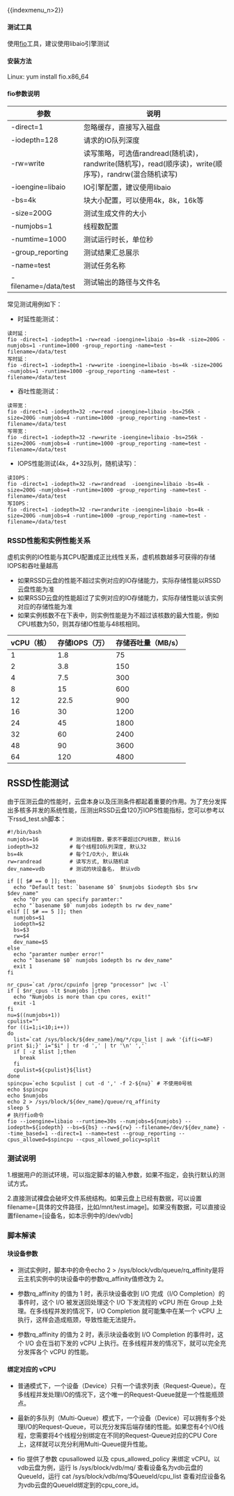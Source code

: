 {{indexmenu_n>2}}
#### 测试工具
使用[fio](https://github.com/axboe/fio)工具，建议使用libaio引擎测试
#### 安装方法
Linux: yum install fio.x86_64    

#### fio参数说明
| 参数 | 说明 |
| ------ | ------ |
| -direct=1 | 忽略缓存，直接写入磁盘 |
| -iodepth=128 | 请求的IO队列深度 |
| -rw=write | 读写策略，可选值randread(随机读)，randwrite(随机写)，read(顺序读)，write(顺序写)，randrw(混合随机读写) |
| -ioengine=libaio | IO引擎配置，建议使用libaio |
| -bs=4k | 块大小配置，可以使用4k，8k，16k等 |
| -size=200G | 测试生成文件的大小 |
| -numjobs=1 | 线程数配置 |
| -numtime=1000 | 测试运行时长，单位秒 |
| -group_reporting | 测试结果汇总展示 |
| -name=test | 测试任务名称 |
| -filename=/data/test | 测试输出的路径与文件名 |
    
常见测试用例如下：

* 时延性能测试：
```
读时延： 
fio -direct=1 -iodepth=1 -rw=read -ioengine=libaio -bs=4k -size=200G -numjobs=1 -runtime=1000 -group_reporting -name=test -filename=/data/test  
写时延： 
fio -direct=1 -iodepth=1 -rw=write -ioengine=libaio -bs=4k -size=200G -numjobs=1 -runtime=1000 -group_reporting -name=test -filename=/data/test
```

* 吞吐性能测试：  
```
读带宽： 
fio -direct=1 -iodepth=32 -rw=read -ioengine=libaio -bs=256k -size=200G -numjobs=4 -runtime=1000 -group_reporting -name=test -filename=/data/test  
写带宽：  
fio -direct=1 -iodepth=32 -rw=write -ioengine=libaio -bs=256k -size=200G -numjobs=4 -runtime=1000 -group_reporting -name=test -filename=/data/test
```

* IOPS性能测试(4k，4*32队列，随机读写)：
```
读IOPS： 
fio -direct=1 -iodepth=32 -rw=randread  -ioengine=libaio -bs=4k -size=200G -numjobs=4 -runtime=1000 -group_reporting -name=test -filename=/data/test 
写IOPS：   
fio -direct=1 -iodepth=32 -rw=randwrite -ioengine=libaio -bs=4k -size=200G -numjobs=4 -runtime=1000 -group_reporting -name=test -filename=/data/test
```

### RSSD性能和实例性能关系

虚机实例的IO性能与其CPU配置成正比线性关系，虚机核数越多可获得的存储IOPS和吞吐量越高

* 如果RSSD云盘的性能不超过实例对应的IO存储能力，实际存储性能以RSSD云盘性能为准
* 如果RSSD云盘的性能超过了实例对应的IO存储能力，实际存储性能以该实例对应的存储性能为准
* 如果实例核数不在下表中，则实例性能是为不超过该核数的最大性能，例如CPU核数为50，则其存储IO性能与48核相同。

|vCPU（核） |存储IOPS（万）|存储吞吐量（MB/s）|
| ------ |-----| ------ |
| 1 |1.8|75|
| 2 |3.8|150|
| 4 |7.5|300|
| 8 |15|600|
| 12 |22.5|900|
| 16 |30|1200|
| 24 |45|1800|
| 32 |60|2400|
| 48 |90|3600|
| 64 |120|4800|


## RSSD性能测试
由于压测云盘的性能时，云盘本身以及压测条件都起着重要的作用。为了充分发挥出多核多并发的系统性能，压测出RSSD云盘120万IOPS性能指标，您可以参考以下rssd_test.sh脚本：

``` 
#!/bin/bash     
numjobs=16          # 测试线程数，要求不要超过CPU核数, 默认16
iodepth=32          # 每个线程IO队列深度, 默认32
bs=4k               # 每个I/O大小, 默认4k
rw=randread         # 读写方式, 默认随机读
dev_name=vdb        # 测试的块设备名， 默认vdb

if [[ $# == 0 ]]; then
  echo "Default test: `basename $0` $numjobs $iodepth $bs $rw $dev_name"
  echo "Or you can specify paramter:"
  echo "`basename $0` numjobs iodepth bs rw dev_name"
elif [[ $# == 5 ]]; then
  numjobs=$1
  iodepth=$2
  bs=$3
  rw=$4
  dev_name=$5
else
  echo "paramter number error!"
  echo "`basename $0` numjobs iodepth bs rw dev_name"
  exit 1
fi

nr_cpus=`cat /proc/cpuinfo |grep "processor" |wc -l`
if [ $nr_cpus -lt $numjobs ];then
  echo "Numjobs is more than cpu cores, exit!"
  exit -1
fi
nu=$((numjobs+1))
cpulist=""
for ((i=1;i<10;i++))
do
  list=`cat /sys/block/${dev_name}/mq/*/cpu_list | awk '{if(i<=NF) print $i;}' i="$i" | tr -d ',' | tr '\n' ','`
  if [ -z $list ];then
    break
  fi
  cpulist=${cpulist}${list}
done
spincpu=`echo $cpulist | cut -d ',' -f 2-${nu}` # 不使用0号核
echo $spincpu
echo $numjobs
echo 2 > /sys/block/${dev_name}/queue/rq_affinity
sleep 5
# 执行fio命令
fio --ioengine=libaio --runtime=30s --numjobs=${numjobs} --iodepth=${iodepth} --bs=${bs} --rw=${rw} --filename=/dev/${dev_name} --time_based=1 --direct=1 --name=test --group_reporting --cpus_allowed=$spincpu --cpus_allowed_policy=split

```
### 测试说明 

1.根据用户的测试环境，可以指定脚本的输入参数，如果不指定，会执行默认的测试方式。

2.直接测试裸盘会破坏文件系统结构。如果云盘上已经有数据，可以设置filename=[具体的文件路径，比如/mnt/test.image]。如果没有数据，可以直接设置filename=[设备名，如本示例中的/dev/vdb]

### 脚本解读

#### 块设备参数

  * 测试实例时，脚本中的命令echo 2 > /sys/block/vdb/queue/rq_affinity是将云主机实例中的块设备中的参数rq_affinity值修改为 2。
  
  * 参数rq_affinity 的值为 1 时，表示块设备收到 I/O 完成（I/O Completion）的事件时，这个 I/O 被发送回处理这个 I/O 下发流程的 vCPU 所在 Group 上处理。在多线程并发的情况下，I/O Completion 就可能集中在某一个 vCPU 上执行，这样会造成瓶颈，导致性能无法提升。
  
  * 参数rq_affinity 的值为 2 时，表示块设备收到 I/O Completion 的事件时，这个 I/O 会在当初下发的 vCPU 上执行。在多线程并发的情况下，就可以完全充分发挥各个 vCPU 的性能。

#### 绑定对应的 vCPU

  * 普通模式下，一个设备（Device）只有一个请求列表（Request-Queue）。在多线程并发处理I/O的情况下，这个唯一的Request-Queue就是一个性能瓶颈点。
  
  * 最新的多队列（Multi-Queue）模式下，一个设备（Device）可以拥有多个处理I/O的Request-Queue，可以充分发挥后端存储的性能。如果您有4个I/O线程，您需要将4个线程分别绑定在不同的Request-Queue对应的CPU Core上，这样就可以充分利用Multi-Queue提升性能。
  
  * fio 提供了参数 cpusallowed 以及 cpus_allowed_policy 来绑定 vCPU。以vdb云盘为例，运行 ls /sys/block/vdb/mq/ 查看设备名为vdb云盘的QueueId，运行 cat /sys/block/vdb/mq/$QueueId/cpu_list 查看对应设备名为vdb云盘的QueueId绑定到的cpu_core_id。

